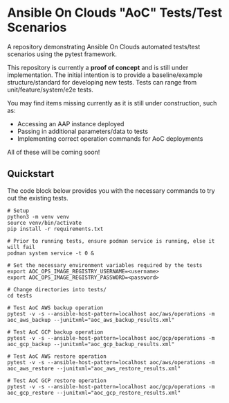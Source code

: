 # Ansible On Clouds "AoC" Tests/Test Scenarios

A repository demonstrating Ansible On Clouds automated tests/test scenarios
using the pytest framework.

This repository is currently a **proof of concept** and is still under
implementation. The initial intention is to provide a baseline/example
structure/standard for developing new tests. Tests can range from
unit/feature/system/e2e tests.

You may find items missing currently as it is still under construction, such as:

* Accessing an AAP instance deployed
* Passing in additional parameters/data to tests
* Implementing correct operation commands for AoC deployments

All of these will be coming soon!

## Quickstart

The code block below provides you with the necessary commands to try out
the existing tests.

```shell
# Setup
python3 -m venv venv
source venv/bin/activate
pip install -r requirements.txt

# Prior to running tests, ensure podman service is running, else it will fail
podman system service -t 0 &

# Set the necessary environment variables required by the tests
export AOC_OPS_IMAGE_REGISTRY_USERNAME=<username>
export AOC_OPS_IMAGE_REGISTRY_PASSWORD=<password>

# Change directories into tests/
cd tests

# Test AoC AWS backup operation
pytest -v -s --ansible-host-pattern=localhost aoc/aws/operations -m aoc_aws_backup --junitxml="aoc_aws_backup_results.xml"

# Test AoC GCP backup operation
pytest -v -s --ansible-host-pattern=localhost aoc/gcp/operations -m aoc_gcp_backup --junitxml="aoc_gcp_backup_results.xml"

# Test AoC AWS restore operation
pytest -v -s --ansible-host-pattern=localhost aoc/aws/operations -m aoc_aws_restore --junitxml="aoc_aws_restore_results.xml"

# Test AoC GCP restore operation
pytest -v -s --ansible-host-pattern=localhost aoc/gcp/operations -m aoc_gcp_restore --junitxml="aoc_gcp_restore_results.xml"
```

